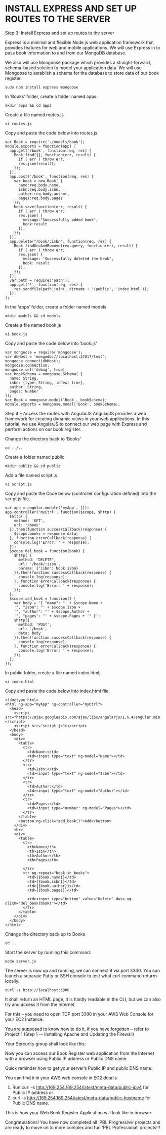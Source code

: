 # INSTALL EXPRESS AND SET UP ROUTES TO THE SERVER

Step 3: Install Express and set up routes to the server

Express is a minimal and flexible Node.js web application framework that provides features for web and mobile applications. We will
use Express in to pass book information to and from our MongoDB database.

We also will use Mongoose package which provides a straight-forward, schema-based solution to model your application data. We will
use Mongoose to establish a schema for the database to store data of our book register.

```
sudo npm install express mongoose
```

In ‘Books’ folder, create a folder named apps

```
mkdir apps && cd apps
```

Create a file named routes.js

```
vi routes.js
```

Copy and paste the code below into routes.js

```
var Book = require('./models/book');
module.exports = function(app) {
  app.get('/book', function(req, res) {
    Book.find({}, function(err, result) {
      if ( err ) throw err;
      res.json(result);
    });
  }); 
  app.post('/book', function(req, res) {
    var book = new Book( {
      name:req.body.name,
      isbn:req.body.isbn,
      author:req.body.author,
      pages:req.body.pages
    });
    book.save(function(err, result) {
      if ( err ) throw err;
      res.json( {
        message:"Successfully added book",
        book:result
      });
    });
  });
  app.delete("/book/:isbn", function(req, res) {
    Book.findOneAndRemove(req.query, function(err, result) {
      if ( err ) throw err;
      res.json( {
        message: "Successfully deleted the book",
        book: result
      });
    });
  });
  var path = require('path');
  app.get('*', function(req, res) {
    res.sendfile(path.join(__dirname + '/public', 'index.html'));
  });
};
```

In the ‘apps’ folder, create a folder named models

```
mkdir models && cd models
```

Create a file named book.js

```
vi book.js
```

Copy and paste the code below into ‘book.js’

```
var mongoose = require('mongoose');
var dbHost = 'mongodb://localhost:27017/test';
mongoose.connect(dbHost);
mongoose.connection;
mongoose.set('debug', true);
var bookSchema = mongoose.Schema( {
  name: String,
  isbn: {type: String, index: true},
  author: String,
  pages: Number
});
var Book = mongoose.model('Book', bookSchema);
module.exports = mongoose.model('Book', bookSchema);
```

Step 4 – Access the routes with AngularJS
AngularJS provides a web framework for creating dynamic views in your web applications. In this tutorial, we use AngularJS to 
connect our web page with Express and perform actions on our book register.

Change the directory back to ‘Books’

```
cd ../..
```

Create a folder named public

```
mkdir public && cd public
```

Add a file named script.js

```
vi script.js
```

Copy and paste the Code below (controller configuration defined) into the script.js file.

```
var app = angular.module('myApp', []);
app.controller('myCtrl', function($scope, $http) {
  $http( {
    method: 'GET',
    url: '/book'
  }).then(function successCallback(response) {
    $scope.books = response.data;
  }, function errorCallback(response) {
    console.log('Error: ' + response);
  });
  $scope.del_book = function(book) {
    $http( {
      method: 'DELETE',
      url: '/book/:isbn',
      params: {'isbn': book.isbn}
    }).then(function successCallback(response) {
      console.log(response);
    }, function errorCallback(response) {
      console.log('Error: ' + response);
    });
  };
  $scope.add_book = function() {
    var body = '{ "name": "' + $scope.Name + 
    '", "isbn": "' + $scope.Isbn +
    '", "author": "' + $scope.Author + 
    '", "pages": "' + $scope.Pages + '" }';
    $http({
      method: 'POST',
      url: '/book',
      data: body
    }).then(function successCallback(response) {
      console.log(response);
    }, function errorCallback(response) {
      console.log('Error: ' + response);
    });
  };
});
```

In public folder, create a file named index.html;

```
vi index.html
```

Copy and paste the code below into index.html file.


```
<!doctype html>
<html ng-app="myApp" ng-controller="myCtrl">
  <head>
    <script src="https://ajax.googleapis.com/ajax/libs/angularjs/1.6.4/angular.min.js"></script>
    <script src="script.js"></script>
  </head>
  <body>
    <div>
      <table>
        <tr>
          <td>Name:</td>
          <td><input type="text" ng-model="Name"></td>
        </tr>
        <tr>
          <td>Isbn:</td>
          <td><input type="text" ng-model="Isbn"></td>
        </tr>
        <tr>
          <td>Author:</td>
          <td><input type="text" ng-model="Author"></td>
        </tr>
        <tr>
          <td>Pages:</td>
          <td><input type="number" ng-model="Pages"></td>
        </tr>
      </table>
      <button ng-click="add_book()">Add</button>
    </div>
    <hr>
    <div>
      <table>
        <tr>
          <th>Name</th>
          <th>Isbn</th>
          <th>Author</th>
          <th>Pages</th>

        </tr>
        <tr ng-repeat="book in books">
          <td>{{book.name}}</td>
          <td>{{book.isbn}}</td>
          <td>{{book.author}}</td>
          <td>{{book.pages}}</td>

          <td><input type="button" value="Delete" data-ng-click="del_book(book)"></td>
        </tr>
      </table>
    </div>
  </body>
</html>
```

Change the directory back up to Books

```
cd ..
```

Start the server by running this command:

```
node server.js
```

The server is now up and running, we can connect it via port 3300. You can launch a separate Putty or SSH console to test what 
curl command returns locally.

```
curl -s http://localhost:3300
```

It shall return an HTML page, it is hardly readable in the CLI, but we can also try and access it from the Internet.

For this – you need to open TCP port 3300 in your AWS Web Console for your EC2 Instance.

You are supposed to know how to do it, if you have forgotten – refer to Project 1 (Step 1 — Installing Apache and Updating the
Firewall)

Your Sercurity group shall look like this:



Now you can access our Book Register web application from the Internet with a browser using Public IP address or Public DNS name.

Quick reminder how to get your server’s Public IP and public DNS name:

You can find it in your AWS web console in EC2 details
1. Run curl -s http://169.254.169.254/latest/meta-data/public-ipv4 for Public IP address or
2. curl -s http://169.254.169.254/latest/meta-data/public-hostname for Public DNS name.

This is how your Web Book Register Application will look like in browser:



Congratulations!
You have now completed all ‘PBL Progressive’ projects and are ready to move on to more complex and fun ‘PBL Professional’ projects!!!
